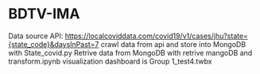 # BDTV-IMA
 Data source API:  https://localcoviddata.com/covid19/v1/cases/jhu?state={state_code}&daysInPast=7
 crawl data from api and store into MongoDB with State_covid.py
 Retrive data from MongoDB with retrive mangoDB and transform.ipynb
 visualization dashboard is Group 1_test4.twbx
